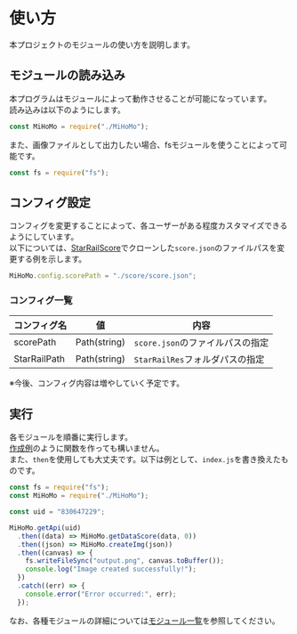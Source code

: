 # 使い方

本プロジェクトのモジュールの使い方を説明します。

## モジュールの読み込み

本プログラムはモジュールによって動作させることが可能になっています。
<br />読み込みは以下のようにします。

```js
const MiHoMo = require("./MiHoMo");
```

また、画像ファイルとして出力したい場合、fsモジュールを使うことによって可能です。

```js
const fs = require("fs");
```

## コンフィグ設定

コンフィグを変更することによって、各ユーザーがある程度カスタマイズできるようにしています。
<br />以下については、[StarRailScore](https://github.com/Mar-7th/StarRailScore)でクローンした`score.json`のファイルパスを変更する例を示します。

```js
MiHoMo.config.scorePath = "./score/score.json";
```

### コンフィグ一覧

| コンフィグ名 | 値           | 内容                            |
| ------------ | ------------ | ------------------------------- |
| scorePath    | Path(string) | `score.json`のファイルパスの指定 |
| StarRailPath | Path(string) | `StarRailRes`フォルダパスの指定 |

※今後、コンフィグ内容は増やしていく予定です。

## 実行

各モジュールを順番に実行します。
<br />[作成例](../index.js)のように関数を作っても構いません。
<br />また、`then`を使用しても大丈夫です。以下は例として、`index.js`を書き換えたものです。

```js
const fs = require("fs");
const MiHoMo = require("./MiHoMo");

const uid = "830647229";

MiHoMo.getApi(uid)
  .then((data) => MiHoMo.getDataScore(data, 0))
  .then((json) => MiHoMo.createImg(json))
  .then((canvas) => {
    fs.writeFileSync("output.png", canvas.toBuffer());
    console.log("Image created successfully!");
  })
  .catch((err) => {
    console.error("Error occurred:", err);
  });
```

なお、各種モジュールの詳細については[モジュール一覧](./module.md)を参照してください。
